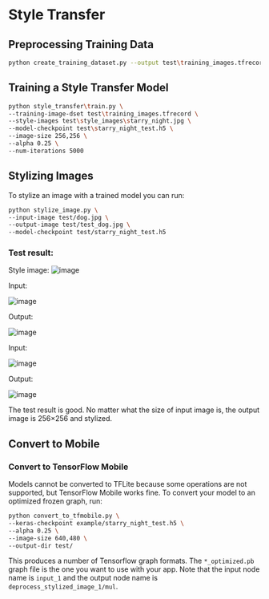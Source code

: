 # Style Transfer

## Preprocessing Training Data

```bash
python create_training_dataset.py --output test\training_images.tfrecord --image-dir data\train2014
```



## Training a Style Transfer Model

```bash
python style_transfer\train.py \
--training-image-dset test\training_images.tfrecord \
--style-images test\style_images\starry_night.jpg \
--model-checkpoint test\starry_night_test.h5 \
--image-size 256,256 \
--alpha 0.25 \
--num-iterations 5000
```



## Stylizing Images

To stylize an image with a trained model you can run:

```bash
python stylize_image.py \
--input-image test/dog.jpg \
--output-image test/test_dog.jpg \
--model-checkpoint test/starry_night_test.h5


```

### Test result:

Style image:
![image](https://github.com/sustech-se2019/main-project-repository-yoha/blob/master/style_transfer_model/test/style_images/starry_night.jpg)


Input:

![image](https://github.com/sustech-se2019/main-project-repository-yoha/blob/master/style_transfer_model/test/dog.jpg)

Output:

![image](https://github.com/sustech-se2019/main-project-repository-yoha/blob/master/style_transfer_model/test/test_dog1.jpg)



Input:

![image](https://github.com/sustech-se2019/main-project-repository-yoha/blob/master/style_transfer_model/test/woman.jpg)

Output:

![image](https://github.com/sustech-se2019/main-project-repository-yoha/blob/master/style_transfer_model/test/test_woman1.jpg)

The test result is good. No matter what the size of input image is, the output image is 256×256 and stylized.



## Convert to Mobile

### Convert to TensorFlow Mobile

Models cannot be converted to TFLite because some operations are not supported, but TensorFlow Mobile works fine. To convert your model to an optimized frozen graph, run:

```bash
python convert_to_tfmobile.py \
--keras-checkpoint example/starry_night_test.h5 \
--alpha 0.25 \
--image-size 640,480 \
--output-dir test/
```

This produces a number of Tensorflow graph formats. The `*_optimized.pb` graph file is the one you want to use with your app. Note that the input node name is `input_1` and the output node name is `deprocess_stylized_image_1/mul`.
